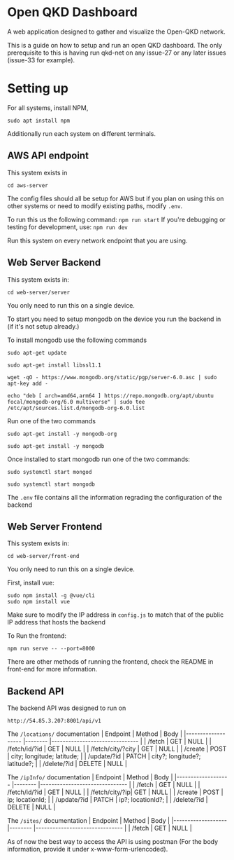 Open QKD Dashboard
=====

A web application designed to gather and visualize the Open-QKD network.

This is a guide on how to setup and run an open QKD dashboard. The only prerequisite to this is having run qkd-net on any issue-27 or any later issues (issue-33 for example).

Setting up
=====

For all systems, install NPM,

```sudo apt install npm ``` 

Additionally run each system on different terminals.

AWS API endpoint
-----
This system exists in 

```cd aws-server```

The config files should all be setup for AWS but if you plan on using this on other systems or need to modify existing paths, modify ```.env```.

To run this us the following command:
```npm run start```
If you're debugging or testing for development, use:
```npm run dev```

Run this system on every network endpoint that you are using.

Web Server Backend
-----
This system exists  in:

```cd web-server/server```

You only need to run this on a single device.

To start you need to setup mongodb on the device you run the backend in (if it's not setup already.)

To install mongodb use the following commands

```
sudo apt-get update

sudo apt-get install libssl1.1

wget -qO - https://www.mongodb.org/static/pgp/server-6.0.asc | sudo apt-key add -

echo "deb [ arch=amd64,arm64 ] https://repo.mongodb.org/apt/ubuntu focal/mongodb-org/6.0 multiverse" | sudo tee /etc/apt/sources.list.d/mongodb-org-6.0.list
```
Run one of the two commands
```
sudo apt-get install -y mongodb-org 

sudo apt-get install -y mongodb
```

Once installed to start mongodb run one of the two commands:
```
sudo systemctl start mongod

sudo systemctl start mongodb

```
The ```.env``` file contains all the information regrading the configuration of the backend

Web Server Frontend
-----

This system exists  in:

```cd web-server/front-end```

You only need to run this on a single device.

First, install vue:
```
sudo npm install -g @vue/cli
sudo npm install vue
```

Make sure to modify the IP address in ```config.js``` to match that of the public IP address that hosts the backend

To Run the frontend: 
``` 
npm run serve -- --port=8000
```

There are other methods of running the frontend, check the README in front-end for more information.


Backend API
-----

The backend API was designed to run on 
```
http://54.85.3.207:8001/api/v1
```

The ```/locations/``` documentation
| Endpoint          	| Method 	| Body                          	|
|-------------------	|--------	|-------------------------------	|
| /fetch            	| GET    	| NULL                          	|
| /fetch/id/?id     	| GET    	| NULL                          	|
| /fetch/city/?city 	| GET    	| NULL                          	|
| /create           	| POST   	| city; longitude; latitude;    	|
| /update/?id       	| PATCH  	| city?; longitude?; latitude?; 	|
| /delete/?id       	| DELETE 	| NULL                          	|

The ```/ipInfo/``` documentation
| Endpoint          	| Method 	| Body                          	|
|-------------------	|--------	|-------------------------------	|
| /fetch            	| GET    	| NULL                          	|
| /fetch/id/?id     	| GET    	| NULL                          	|
| /fetch/city/?ip| GET    	| NULL                          	|
| /create           	| POST   	| ip; locationId;    	|
| /update/?id       	| PATCH  	| ip?; locationId?; 	|
| /delete/?id       	| DELETE 	| NULL                          	|

The ```/sites/``` documentation
| Endpoint          	| Method 	| Body                          	|
|-------------------	|--------	|-------------------------------	|
| /fetch            	| GET    	| NULL                          	|

As of now the best way to access the API is using postman (For the body information, provide it under x-www-form-urlencoded).

